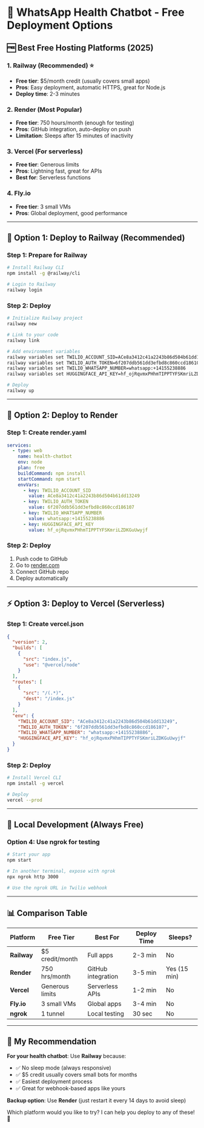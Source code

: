 # 🚀 WhatsApp Health Chatbot - Free Deployment Options

## 🆓 Best Free Hosting Platforms (2025)

### 1. Railway (Recommended) ⭐
- **Free tier**: $5/month credit (usually covers small apps)
- **Pros**: Easy deployment, automatic HTTPS, great for Node.js
- **Deploy time**: 2-3 minutes

### 2. Render (Most Popular)
- **Free tier**: 750 hours/month (enough for testing)
- **Pros**: GitHub integration, auto-deploy on push
- **Limitation**: Sleeps after 15 minutes of inactivity

### 3. Vercel (For serverless)
- **Free tier**: Generous limits
- **Pros**: Lightning fast, great for APIs
- **Best for**: Serverless functions

### 4. Fly.io
- **Free tier**: 3 small VMs
- **Pros**: Global deployment, good performance

---

## 🚆 Option 1: Deploy to Railway (Recommended)

### Step 1: Prepare for Railway
```bash
# Install Railway CLI
npm install -g @railway/cli

# Login to Railway
railway login
```

### Step 2: Deploy
```bash
# Initialize Railway project
railway new

# Link to your code
railway link

# Add environment variables
railway variables set TWILIO_ACCOUNT_SID=ACe8a3412c41a2243b86d504b61dd13249
railway variables set TWILIO_AUTH_TOKEN=6f207ddb561dd3efbd8c860ccd186107
railway variables set TWILIO_WHATSAPP_NUMBER=whatsapp:+14155238886
railway variables set HUGGINGFACE_API_KEY=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

# Deploy
railway up
```

---

## 🎨 Option 2: Deploy to Render

### Step 1: Create render.yaml
```yaml
services:
  - type: web
    name: health-chatbot
    env: node
    plan: free
    buildCommand: npm install
    startCommand: npm start
    envVars:
      - key: TWILIO_ACCOUNT_SID
        value: ACe8a3412c41a2243b86d504b61dd13249
      - key: TWILIO_AUTH_TOKEN
        value: 6f207ddb561dd3efbd8c860ccd186107
      - key: TWILIO_WHATSAPP_NUMBER
        value: whatsapp:+14155238886
      - key: HUGGINGFACE_API_KEY
        value: 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
```

### Step 2: Deploy
1. Push code to GitHub
2. Go to [render.com](https://render.com)
3. Connect GitHub repo
4. Deploy automatically

---

## ⚡ Option 3: Deploy to Vercel (Serverless)

### Step 1: Create vercel.json
```json
{
  "version": 2,
  "builds": [
    {
      "src": "index.js",
      "use": "@vercel/node"
    }
  ],
  "routes": [
    {
      "src": "/(.*)",
      "dest": "/index.js"
    }
  ],
  "env": {
    "TWILIO_ACCOUNT_SID": "ACe8a3412c41a2243b86d504b61dd13249",
    "TWILIO_AUTH_TOKEN": "6f207ddb561dd3efbd8c860ccd186107",
    "TWILIO_WHATSAPP_NUMBER": "whatsapp:+14155238886",
    "HUGGINGFACE_API_KEY": "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"
  }
}
```

### Step 2: Deploy
```bash
# Install Vercel CLI
npm install -g vercel

# Deploy
vercel --prod
```

---

## 🔧 Local Development (Always Free)

### Option 4: Use ngrok for testing
```bash
# Start your app
npm start

# In another terminal, expose with ngrok
npx ngrok http 3000

# Use the ngrok URL in Twilio webhook
```

---

## 📊 Comparison Table

| Platform | Free Tier | Best For | Deploy Time | Sleeps? |
|----------|-----------|----------|-------------|---------|
| **Railway** | $5 credit/month | Full apps | 2-3 min | No |
| **Render** | 750 hrs/month | GitHub integration | 3-5 min | Yes (15 min) |
| **Vercel** | Generous limits | Serverless APIs | 1-2 min | No |
| **Fly.io** | 3 small VMs | Global apps | 3-4 min | No |
| **ngrok** | 1 tunnel | Local testing | 30 sec | No |

---

## 🎯 My Recommendation

**For your health chatbot**: Use **Railway** because:
- ✅ No sleep mode (always responsive)
- ✅ $5 credit usually covers small bots for months
- ✅ Easiest deployment process
- ✅ Great for webhook-based apps like yours

**Backup option**: Use **Render** (just restart it every 14 days to avoid sleep)

Which platform would you like to try? I can help you deploy to any of these! 🚀